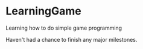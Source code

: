 LearningGame
============

Learning how to do simple game programming

Haven't had a chance to finish any major milestones.  
